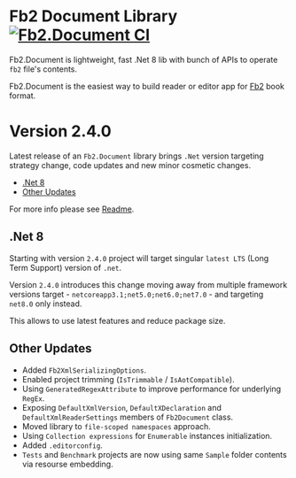 # Fb2 Document Library&nbsp;[![Fb2.Document CI](https://github.com/Overrided/Fb2.Document/actions/workflows/ci_build.yml/badge.svg)](https://github.com/Overrided/Fb2.Document/actions/workflows/ci_build.yml)


Fb2.Document is lightweight, fast .Net 8 lib with bunch of APIs to operate `fb2` file's contents.

Fb2.Document is the easiest way to build reader or editor app for [Fb2](https://en.wikipedia.org/wiki/FictionBook) book format.


# Version 2.4.0

Latest release of an `Fb2.Document` library brings `.Net` version targeting strategy change, code updates and new minor cosmetic changes.

- [.Net 8](#.net-8)
- [Other Updates](#updates)

For more info please see [Readme](https://github.com/Overrided/Fb2.Document).

## .Net 8

Starting with version `2.4.0` project will target singular `latest LTS` (Long Term Support) version of `.net`.

Version `2.4.0` introduces this change moving away from multiple framework versions target - `netcoreapp3.1;net5.0;net6.0;net7.0` - and targeting `net8.0` only instead.

This allows to use latest features and reduce package size.

## Other Updates

* Added `Fb2XmlSerializingOptions`.
* Enabled project trimming (`IsTrimmable` / `IsAotCompatible`).
* Using `GeneratedRegexAttribute` to improve performance for underlying `RegEx`.
* Exposing `DefaultXmlVersion`, `DefaultXDeclaration` and `DefaultXmlReaderSettings` members of `Fb2Document` class.
* Moved library to `file-scoped namespaces` approach.
* Using `Collection expressions` for `Enumerable` instances initialization.
* Added `.editorconfig`.
* `Tests` and `Benchmark` projects are now using same `Sample` folder contents via resourse embedding.
